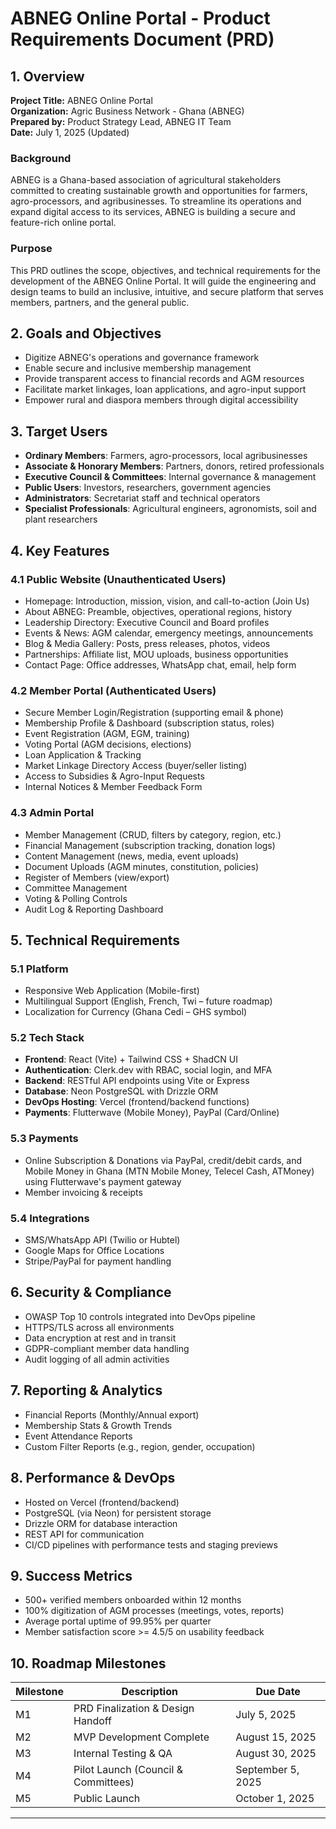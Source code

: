 
# ABNEG Online Portal - Product Requirements Document (PRD)

## 1. Overview

**Project Title:** ABNEG Online Portal  
**Organization:** Agric Business Network - Ghana (ABNEG)  
**Prepared by:** Product Strategy Lead, ABNEG IT Team  
**Date:** July 1, 2025 (Updated)

### Background

ABNEG is a Ghana-based association of agricultural stakeholders committed to creating sustainable growth and opportunities for farmers, agro-processors, and agribusinesses. To streamline its operations and expand digital access to its services, ABNEG is building a secure and feature-rich online portal.

### Purpose

This PRD outlines the scope, objectives, and technical requirements for the development of the ABNEG Online Portal. It will guide the engineering and design teams to build an inclusive, intuitive, and secure platform that serves members, partners, and the general public.

## 2. Goals and Objectives

- Digitize ABNEG's operations and governance framework
- Enable secure and inclusive membership management
- Provide transparent access to financial records and AGM resources
- Facilitate market linkages, loan applications, and agro-input support
- Empower rural and diaspora members through digital accessibility

## 3. Target Users

- **Ordinary Members**: Farmers, agro-processors, local agribusinesses
- **Associate & Honorary Members**: Partners, donors, retired professionals
- **Executive Council & Committees**: Internal governance & management
- **Public Users**: Investors, researchers, government agencies
- **Administrators**: Secretariat staff and technical operators
- **Specialist Professionals**: Agricultural engineers, agronomists, soil and plant researchers

## 4. Key Features

### 4.1 Public Website (Unauthenticated Users)

- Homepage: Introduction, mission, vision, and call-to-action (Join Us)
- About ABNEG: Preamble, objectives, operational regions, history
- Leadership Directory: Executive Council and Board profiles
- Events & News: AGM calendar, emergency meetings, announcements
- Blog & Media Gallery: Posts, press releases, photos, videos
- Partnerships: Affiliate list, MOU uploads, business opportunities
- Contact Page: Office addresses, WhatsApp chat, email, help form

### 4.2 Member Portal (Authenticated Users)

- Secure Member Login/Registration (supporting email & phone)
- Membership Profile & Dashboard (subscription status, roles)
- Event Registration (AGM, EGM, training)
- Voting Portal (AGM decisions, elections)
- Loan Application & Tracking
- Market Linkage Directory Access (buyer/seller listing)
- Access to Subsidies & Agro-Input Requests
- Internal Notices & Member Feedback Form

### 4.3 Admin Portal

- Member Management (CRUD, filters by category, region, etc.)
- Financial Management (subscription tracking, donation logs)
- Content Management (news, media, event uploads)
- Document Uploads (AGM minutes, constitution, policies)
- Register of Members (view/export)
- Committee Management
- Voting & Polling Controls
- Audit Log & Reporting Dashboard

## 5. Technical Requirements

### 5.1 Platform

- Responsive Web Application (Mobile-first)
- Multilingual Support (English, French, Twi – future roadmap)
- Localization for Currency (Ghana Cedi – GHS symbol)

### 5.2 Tech Stack

- **Frontend**: React (Vite) + Tailwind CSS + ShadCN UI
- **Authentication**: Clerk.dev with RBAC, social login, and MFA
- **Backend**: RESTful API endpoints using Vite or Express
- **Database**: Neon PostgreSQL with Drizzle ORM
- **DevOps Hosting**: Vercel (frontend/backend functions)
- **Payments**: Flutterwave (Mobile Money), PayPal (Card/Online)

### 5.3 Payments

- Online Subscription & Donations via PayPal, credit/debit cards, and Mobile Money in Ghana (MTN Mobile Money, Telecel Cash, ATMoney) using Flutterwave's payment gateway
- Member invoicing & receipts

### 5.4 Integrations

- SMS/WhatsApp API (Twilio or Hubtel)
- Google Maps for Office Locations
- Stripe/PayPal for payment handling

## 6. Security & Compliance

- OWASP Top 10 controls integrated into DevOps pipeline
- HTTPS/TLS across all environments
- Data encryption at rest and in transit
- GDPR-compliant member data handling
- Audit logging of all admin activities

## 7. Reporting & Analytics

- Financial Reports (Monthly/Annual export)
- Membership Stats & Growth Trends
- Event Attendance Reports
- Custom Filter Reports (e.g., region, gender, occupation)

## 8. Performance & DevOps

- Hosted on Vercel (frontend/backend)
- PostgreSQL (via Neon) for persistent storage
- Drizzle ORM for database interaction
- REST API for communication
- CI/CD pipelines with performance tests and staging previews

## 9. Success Metrics

- 500+ verified members onboarded within 12 months
- 100% digitization of AGM processes (meetings, votes, reports)
- Average portal uptime of 99.95% per quarter
- Member satisfaction score >= 4.5/5 on usability feedback

## 10. Roadmap Milestones

| Milestone | Description                         | Due Date          |
| --------- | ----------------------------------- | ----------------- |
| M1        | PRD Finalization & Design Handoff   | July 5, 2025      |
| M2        | MVP Development Complete            | August 15, 2025   |
| M3        | Internal Testing & QA               | August 30, 2025   |
| M4        | Pilot Launch (Council & Committees) | September 5, 2025 |
| M5        | Public Launch                       | October 1, 2025   |

---
